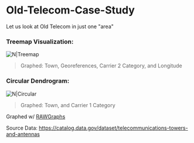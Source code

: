 # Old-Telecom-Case-Study
Let us look at Old Telecom in just one "area"

### Treemap Visualization:
![N|Treemap](https://raw.githubusercontent.com/Mentors4EDU/Old-Telecom-Case-Study/master/Circular.png?token=AC7MIJMJZQDJYTFBGAQO36K6FSNNK)
> Graphed: Town, Georeferences, Carrier 2 Category, and Longitude

### Circular Dendrogram:
![N|Circular](https://raw.githubusercontent.com/Mentors4EDU/Old-Telecom-Case-Study/master/Circular.png?token=AC7MIJL2LCBH5R2ILLK6NKK6FSNFO)
> Graphed: Town, and Carrier 1 Category

Graphed w/ [RAWGraphs](https://app.rawgraphs.io/)

Source Data: https://catalog.data.gov/dataset/telecommunications-towers-and-antennas
